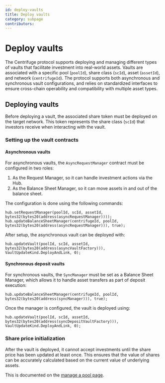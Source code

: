 ```yaml
---
id: deploy-vaults
title: Deploy vaults
category: subpage
contributors: 
---
```


# Deploy vaults

The Centrifuge protocol supports deploying and managing different types of vaults that facilitate investment into real-world assets. Vaults are associated with a specific pool (`poolId`), share class (`scId`), asset (`assetId`), and network (`centrifugeId`). The protocol supports both asynchronous and synchronous vault configurations, and relies on standardized interfaces to ensure cross-chain operability and compatibility with multiple asset types.

## Deploying vaults

Before deploying a vault, the associated share token must be deployed on the target network. This token represents the share class (`scId`) that investors receive when interacting with the vault.

### Setting up the vault contracts

#### Asynchronous vaults

For asynchronous vaults, the `AsyncRequestManager` contract must be configured in two roles:

1. As the Request Manager, so it can handle investment actions via the Hub.
2. As the Balance Sheet Manager, so it can move assets in and out of the balance sheet.

The configuration is done using the following commands:

```solidity
hub.setRequestManager(poolId, scId, assetId, bytes32(bytes20(address(asyncRequestManager))));
hub.updateBalanceSheetManager(centrifugeId, poolId, bytes32(bytes20(address(asyncRequestManager))), true);
```

After setup, the asynchronous vault can be deployed with:

```solidity
hub.updateVault(poolId, scId, assetId, bytes32(bytes20(address(asyncVaultFactory))), VaultUpdateKind.DeployAndLink, 0);
```

#### Synchronous deposit vaults

For synchronous vaults, the `SyncManager` must be set as a Balance Sheet Manager, which allows it to handle asset transfers as part of deposit execution:

```solidity
hub.updateBalanceSheetManager(centrifugeId, poolId, bytes32(bytes20(address(syncManager))), true);
```

Once the manager is configured, the vault is deployed using:

```solidity
hub.updateVault(poolId, scId, assetId, bytes32(bytes20(address(syncDepositVaultFactory))), VaultUpdateKind.DeployAndLink, 0);
```

### Share price initialization

After the vault is deployed, it cannot accept investments until the share price has been updated at least once. This ensures that the value of shares can be accurately calculated based on the current value of underlying assets.

This is documented on the [manage a pool page](/developer/protocol/guides/manage-a-pool/#pushing-to-price-oracles).